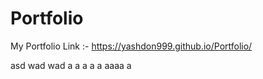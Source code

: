 # Portfolio
My Portfolio Link :-
https://yashdon999.github.io/Portfolio/

asd
wad
wad
a
a
a
a
a
aaaa
a
